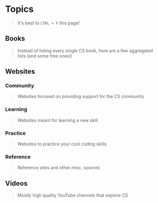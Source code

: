 # Topics

> It's best to `CTRL + F` this page!

## Books

> Instead of listing every single CS book, here are a few aggregated lists (and some free ones!)

## Websites

### Community

> Websites focused on providing support for the CS community

### Learning

> Websites meant for learning a new skill

### Practice

> Websites to practice your cool coding skills

### Reference

> Reference sites and other misc. sources

## Videos

> Mostly high quality YouTube channels that explore CS
